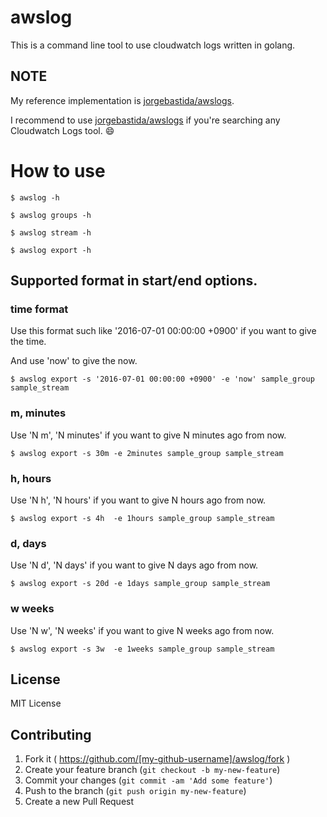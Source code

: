 # awslog

This is a command line tool to use cloudwatch logs written in golang.

## NOTE

My reference implementation is [jorgebastida/awslogs](https://github.com/jorgebastida/awslogs).

I recommend to use [jorgebastida/awslogs](https://github.com/jorgebastida/awslogs) if you're searching any Cloudwatch Logs tool. :smile:

# How to use

```
$ awslog -h
```

```
$ awslog groups -h
```

```
$ awslog stream -h
```

```
$ awslog export -h
```

## Supported format in start/end options.

### time format

Use this format such like '2016-07-01 00:00:00 +0900' if you want to give the time.

And use 'now' to give the now.

```
$ awslog export -s '2016-07-01 00:00:00 +0900' -e 'now' sample_group sample_stream
```

### m, minutes

Use 'N m', 'N minutes' if you want to give N minutes ago from now.

```
$ awslog export -s 30m -e 2minutes sample_group sample_stream
```

### h, hours

Use 'N h', 'N hours' if you want to give N hours ago from now.

```
$ awslog export -s 4h  -e 1hours sample_group sample_stream
```

### d, days

Use 'N d', 'N days' if you want to give N days ago from now.

```
$ awslog export -s 20d -e 1days sample_group sample_stream
```

### w  weeks

Use 'N w', 'N weeks' if you want to give N weeks ago from now.

```
$ awslog export -s 3w  -e 1weeks sample_group sample_stream
```

## License

MIT License

## Contributing

1. Fork it ( https://github.com/[my-github-username]/awslog/fork )
2. Create your feature branch (`git checkout -b my-new-feature`)
3. Commit your changes (`git commit -am 'Add some feature'`)
4. Push to the branch (`git push origin my-new-feature`)
5. Create a new Pull Request
